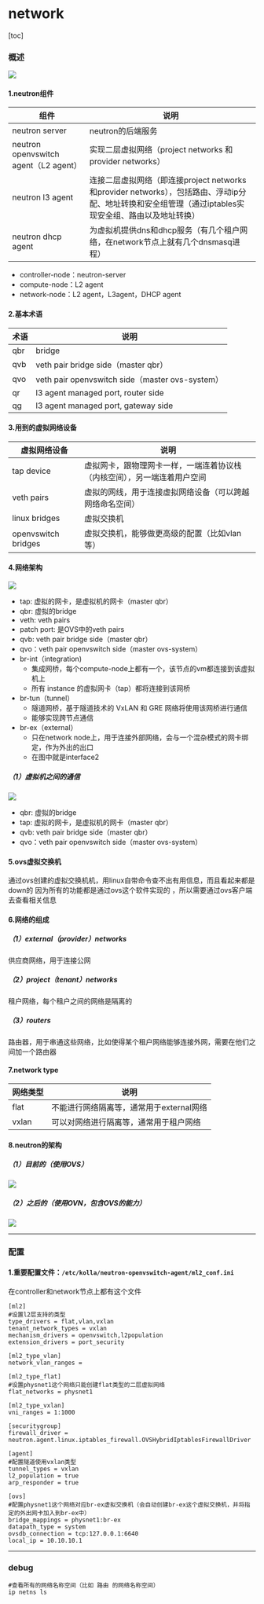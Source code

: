 # network

[toc]

### 概述

![](./imgs/network_00.png)

#### 1.neutron组件

|组件|说明|
|-|-|
|neutron server|neutron的后端服务|
|neutron openvswitch agent（L2 agent）|实现二层虚拟网络（project networks 和 provider networks）|
|neutron l3 agent|连接二层虚拟网络（即连接project networks和provider networks），包括路由、浮动ip分配、地址转换和安全组管理（通过iptables实现安全组、路由以及地址转换）|
|neutron dhcp agent|为虚拟机提供dns和dhcp服务（有几个租户网络，在network节点上就有几个dnsmasq进程）|

* controller-node：neutron-server
* compute-node：L2 agent
* network-node：L2 agent，L3agent，DHCP agent

#### 2.基本术语

|术语|说明|
|-|-|
|qbr|bridge|
|qvb|veth pair bridge side（master qbr）|
|qvo|veth pair openvswitch side（master ovs-system）|
|qr|l3 agent managed port, router side|
|qg|l3 agent managed port, gateway side|

#### 3.用到的虚拟网络设备
|虚拟网络设备|说明|
|-|-|
|tap device|虚拟网卡，跟物理网卡一样，一端连着协议栈（内核空间），另一端连着用户空间|
|veth pairs|虚拟的网线，用于连接虚拟网络设备（可以跨越网络命名空间）|
|linux bridges|虚拟交换机|
|openvswitch bridges|虚拟交换机，能够做更高级的配置（比如vlan等）|

#### 4.网络架构
![](./imgs/network_03.png)

* tap: 虚拟的网卡，是虚拟机的网卡（master qbr）
* qbr: 虚拟的bridge
* veth: veth pairs
* patch port: 是OVS中的veth pairs
* qvb: veth pair bridge side（master qbr）
* qvo：veth pair openvswitch side（master ovs-system）
* br-int（integration)
  * 集成网桥，每个compute-node上都有一个，该节点的vm都连接到该虚拟机上
  * 所有 instance 的虚拟网卡（tap）都将连接到该网桥
* br-tun（tunnel）
  * 隧道网桥，基于隧道技术的 VxLAN 和 GRE 网络将使用该网桥进行通信
  * 能够实现跨节点通信
* br-ex（external）
  * 只在network node上，用于连接外部网络，会与一个混杂模式的网卡绑定，作为外出的出口
  * 在图中就是interface2

##### （1）虚拟机之间的通信
![](./imgs/network_02.png)
* qbr: 虚拟的bridge
* tap: 虚拟的网卡，是虚拟机的网卡（master qbr）
* qvb: veth pair bridge side（master qbr）
* qvo：veth pair openvswitch side（master ovs-system）


#### 5.ovs虚拟交换机
通过ovs创建的虚拟交换机机，用linux自带命令查不出有用信息，而且看起来都是down的
因为所有的功能都是通过ovs这个软件实现的 ，所以需要通过ovs客户端去查看相关信息

#### 6.网络的组成

##### （1）external（provider）networks
供应商网络，用于连接公网

##### （2）project（tenant）networks
租户网络，每个租户之间的网络是隔离的

##### （3）routers
路由器，用于串通这些网络，比如使得某个租户网络能够连接外网，需要在他们之间加一个路由器


#### 7.network type

|网络类型|说明|
|-|-|
|flat|不能进行网络隔离等，通常用于external网络|
|vxlan|可以对网络进行隔离等，通常用于租户网络|

#### 8.neutron的架构

##### （1）目前的（使用OVS）
![](./imgs/network_04.png)

##### （2）之后的（使用OVN，包含OVS的能力）
![](./imgs/network_05.png)

***

### 配置

#### 1.重要配置文件：`/etc/kolla/neutron-openvswitch-agent/ml2_conf.ini`
在controller和network节点上都有这个文件
```shell
[ml2]
#设置l2层支持的类型
type_drivers = flat,vlan,vxlan
tenant_network_types = vxlan
mechanism_drivers = openvswitch,l2population
extension_drivers = port_security

[ml2_type_vlan]
network_vlan_ranges =

[ml2_type_flat]
#设置physnet1这个网络只能创建flat类型的二层虚拟网络
flat_networks = physnet1

[ml2_type_vxlan]
vni_ranges = 1:1000

[securitygroup]
firewall_driver = neutron.agent.linux.iptables_firewall.OVSHybridIptablesFirewallDriver

[agent]
#配置隧道使用vxlan类型
tunnel_types = vxlan
l2_population = true
arp_responder = true

[ovs]
#配置physnet1这个网络对应br-ex虚拟交换机（会自动创建br-ex这个虚拟交换机，并将指定的外出网卡加入到br-ex中）
bridge_mappings = physnet1:br-ex
datapath_type = system
ovsdb_connection = tcp:127.0.0.1:6640
local_ip = 10.10.10.1
```

***

### debug

```shell
#查看所有的网络名称空间（比如 路由 的网络名称空间）
ip netns ls
```

